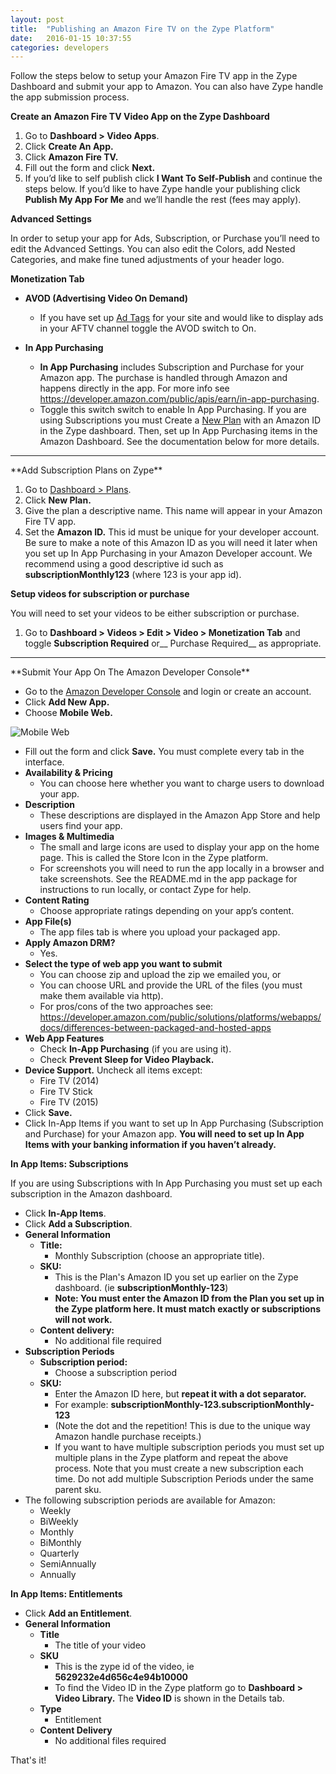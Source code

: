```yaml
---
layout: post
title:  "Publishing an Amazon Fire TV on the Zype Platform"
date:   2016-01-15 10:37:55
categories: developers
---
```


Follow the steps below to setup your Amazon Fire TV app in the Zype Dashboard and submit your app to Amazon. You can also have Zype handle the app submission process.

**Create an Amazon Fire TV Video App on the Zype Dashboard**

1. Go to __Dashboard > Video Apps__.
2. Click __Create An App.__
3. Click __Amazon Fire TV.__
4. Fill out the form and click __Next.__
5. If you’d like to self publish click __I Want To Self-Publish__ and continue the steps below. If you’d like to have Zype handle your publishing click __Publish My App For Me__ and we’ll handle the rest (fees may apply).

**Advanced Settings**

In order to setup your app for Ads, Subscription,  or Purchase you’ll need to edit the Advanced Settings. You can also edit the Colors, add Nested Categories, and make fine tuned adjustments of your header logo.


**Monetization Tab**

* __AVOD (Advertising Video On Demand)__
    - If you have set up [Ad Tags](https://admin.zype.com/ad_tags) for your site and would like to display ads in your AFTV channel toggle the AVOD switch to On.

* __In App Purchasing__
    - __In App Purchasing__ includes Subscription and Purchase for your Amazon app. The purchase is handled through Amazon and happens directly in the app. For more info see https://developer.amazon.com/public/apis/earn/in-app-purchasing.
    - Toggle this switch switch to enable In App Purchasing. If you are using Subscriptions you must Create a [New Plan](https://admin.zype.com/plans) with an Amazon ID in the Zype dashboard. Then, set up In App Purchasing items in the Amazon Dashboard. See the documentation below for more details.


<hr id="subscriptions-zype">
**Add Subscription Plans on Zype**

1. Go to [Dashboard > Plans](https://admin.zype.com/plans).
2. Click __New Plan.__
3. Give the plan a descriptive name. This name will appear in your Amazon Fire TV app.
4. Set the __Amazon ID.__ This id must be unique for your developer account. Be sure to make a note of this Amazon ID as you will need it later when you set up In App Purchasing in your Amazon Developer account. We recommend using a good descriptive id such as __subscriptionMonthly123__ (where 123 is your app id).

**Setup videos for subscription or purchase**

You will need to set your videos to be either subscription or purchase.

1. Go to __Dashboard > Videos > Edit > Video > Monetization Tab__ and
toggle __Subscription Required__ or__ Purchase Required__ as appropriate.

<hr id="submit">
**Submit Your App On The Amazon Developer Console**

* Go to the [Amazon Developer Console](https://developer.amazon.com/home.html)  and login or create an account.
* Click __Add New App.__
* Choose __Mobile Web.__ 

![Mobile Web]({{site.url}}/assets/amazon_fire/mobile-web.png)

* Fill out the form and click __Save.__ You must complete every tab in the interface.
* __Availability & Pricing__
    - You can choose here whether you want to charge users to download your app.
* __Description__
    - These descriptions are displayed in the Amazon App Store and help users find your app.
* __Images & Multimedia__
    -  The small and large icons are used to display your app on the home page. This is called the Store Icon in the Zype platform.
    -  For screenshots you will need to run the app locally in a browser and take screenshots. See the README.md in the app package for instructions to run locally, or contact Zype for help.
* __Content Rating__
    - Choose appropriate ratings depending on your app’s content.
* __App File(s)__
    - The app files tab is where you upload your packaged app.
* __Apply Amazon DRM?__
    - Yes.
*  __Select the type of web app you want to submit__
    - You can choose zip and upload the zip we emailed you, or
    -  You can choose URL and provide the URL of the files (you must make them available via http).
    -  For pros/cons of the two approaches see: https://developer.amazon.com/public/solutions/platforms/webapps/docs/differences-between-packaged-and-hosted-apps
* __Web App Features__
    - Check __In-App Purchasing__ (if you are using it).
    - Check __Prevent Sleep for Video Playback.__
* __Device Support.__ Uncheck all items except:
    - Fire TV (2014)
    - Fire TV Stick
    - Fire TV (2015)
* Click __Save.__
* Click In-App Items if you want to set up In App Purchasing (Subscription and Purchase) for your Amazon app. __You will need to set up In App Items with your banking information if you haven’t already.__

**In App Items: Subscriptions**

If you are using Subscriptions with In App Purchasing you must set up each subscription in the Amazon dashboard.

* Click __In-App Items__.
* Click __Add a Subscription__.
* __General Information__
    - __Title:__ 
        + Monthly Subscription (choose an appropriate title).
    - __SKU:__
        + This is the Plan's Amazon ID you set up earlier on the Zype dashboard. (ie __subscriptionMonthly-123__)
        + __Note: You must enter the Amazon ID from the Plan you set up in the Zype platform here. It must match exactly or subscriptions will not work.__
    - __Content delivery:__
        + No additional file required
* __Subscription Periods__
    - __Subscription period:__
        + Choose a subscription period
    - __SKU:__
        + Enter the Amazon ID here, but __repeat it with a dot separator.__
        + For example:   __subscriptionMonthly-123.subscriptionMonthly-123__
        + (Note the dot and the repetition! This is due to the unique way Amazon handle purchase receipts.)
        + If you want to have multiple subscription periods you must set up multiple plans in the Zype platform and repeat the above process. Note that you must create a new subscription each time. Do not add multiple Subscription Periods under the same parent sku.
* The following subscription periods are available for Amazon:
    - Weekly
    - BiWeekly
    - Monthly
    - BiMonthly
    - Quarterly
    - SemiAnnually
    - Annually


**In App Items: Entitlements**

* Click __Add an Entitlement__.
* __General Information__
    - __Title__
        + The title of your video 
    - __SKU__
        + This is the zype id of the video, ie __5629232e4d656c4e94b10000__
        + To find the Video ID in the Zype platform go to __Dashboard > Video Library.__ The __Video ID__ is shown in the Details tab.
    - __Type__
        + Entitlement
    - __Content Delivery__
        + No additional files required


That's it!
